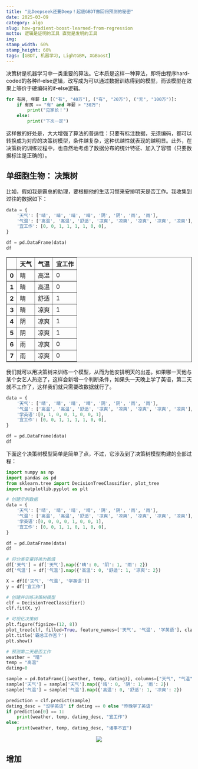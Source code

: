 ```yaml
---
title: "比Deepseek还要Deep！起底GBDT做回归预测的秘密"
date: 2025-03-09
category: algo
slug: how-gradient-boost-learned-from-regression
motto: 逻辑是证明的工具 直觉是发明的工具
img: 
stamp_width: 60%
stamp_height: 60%
tags: [GBDT, 机器学习, LightGBM, XGBoost]
---
```


决策树是机器学习中一类重要的算法。它本质是这样一种算法，即将由程序hard-coded的各种if-else逻辑，改写成为可以通过数据训练得到的模型，而该模型在效果上等价于硬编码的if-else逻辑。

```python
for 有房, 年薪 in [("有", "40万"), ("有", "20万"), ("无", "100万")]:
    if 有房 == "有" and 年薪 > "30万":
        print("见家长！")
    else:
        print("下次一定")
```

这样做的好处是，大大增强了算法的普适性：只要有标注数据，无须编码，都可以转换成为对应的决策树模型，条件越复杂，这种优越性就表现的越明显。此外，在决策树的训练过程中，也自然地考虑了数据分布的统计特征、加入了容错（只要数据标注是正确的）。

## 单细胞生物： 决策树

比如，假如我是霸总的助理，要根据他的生活习惯来安排明天是否工作。我收集到过往的数据如下：

```python
data = {
    '天气': ['晴', '晴', '晴', '晴', '阴', '阴', '雨', '雨'],
    '气温': ['高温', '高温', '舒适', '凉爽', '凉爽', '凉爽', '凉爽', '凉爽'],
    '宜工作': [0, 0, 1, 1, 1, 1, 0, 0],
}

df = pd.DataFrame(data)
df
```

<!-- BEGIN IPYNB STRIPOUT -->
<div>
<table border="1" class="z-table-purple">
  <thead>
    <tr style="text-align: right;">
      <th></th>
      <th>天气</th>
      <th>气温</th>
      <th>宜工作</th>
    </tr>
  </thead>
  <tbody>
    <tr>
      <th>0</th>
      <td>晴</td>
      <td>高温</td>
      <td>0</td>
    </tr>
    <tr>
      <th>1</th>
      <td>晴</td>
      <td>高温</td>
      <td>0</td>
    </tr>
    <tr>
      <th>2</th>
      <td>晴</td>
      <td>舒适</td>
      <td>1</td>
    </tr>
    <tr>
      <th>3</th>
      <td>晴</td>
      <td>凉爽</td>
      <td>1</td>
    </tr>
    <tr>
      <th>4</th>
      <td>阴</td>
      <td>凉爽</td>
      <td>1</td>
    </tr>
    <tr>
      <th>5</th>
      <td>阴</td>
      <td>凉爽</td>
      <td>1</td>
    </tr>
    <tr>
      <th>6</th>
      <td>雨</td>
      <td>凉爽</td>
      <td>0</td>
    </tr>
    <tr>
      <th>7</th>
      <td>雨</td>
      <td>凉爽</td>
      <td>0</td>
    </tr>
  </tbody>
</table>
</div>

<!-- END IPYNB STRIPOUT -->

我们就可以用决策树来训练一个模型，从而为他安排明天的出差。如果哪一天他与某个女艺人热恋了，这样会新增一个判断条件，如果头一天晚上学了英语，第二天就不工作了，这样我们就只需要改数据就行了。


```python
data = {
    '天气': ['晴', '晴', '晴', '晴', '阴', '阴', '雨', '雨'],
    '气温': ['高温', '高温', '舒适', '凉爽', '凉爽', '凉爽', '凉爽', '凉爽'],
    '学英语':[0, 1, 0, 0, 1, 0, 0, 1],
    '宜工作': [0, 0, 1, 1, 1, 1, 0, 0],
}

df = pd.DataFrame(data)
df
```

下面这个决策树模型简单是简单了点，不过，它涉及到了决策树模型构建的全部过程：

```python
import numpy as np
import pandas as pd
from sklearn.tree import DecisionTreeClassifier, plot_tree
import matplotlib.pyplot as plt

# 创建示例数据
data = {
    '天气': ['晴', '晴', '晴', '晴', '阴', '阴', '雨', '雨'],
    '气温': ['高温', '高温', '舒适', '凉爽', '凉爽', '凉爽', '凉爽', '凉爽'],
    '学英语':[0, 0, 0, 0, 1, 0, 0, 1],
    '宜工作': [0, 0, 1, 1, 0, 1, 0, 0],
}

df = pd.DataFrame(data)
df

# 将分类变量转换为数值
df['天气'] = df['天气'].map({'晴': 0, '阴': 1, '雨': 2})
df['气温'] = df['气温'].map({'高温': 0, '舒适': 1, '凉爽': 2})

X = df[['天气', '气温', '学英语']]
y = df['宜工作']

# 创建并训练决策树模型
clf = DecisionTreeClassifier()
clf.fit(X, y)

# 可视化决策树
plt.figure(figsize=(12, 8))
plot_tree(clf, filled=True, feature_names=['天气', '气温', '学英语'], class_names=['诸事不宜', '宜工作'], fontsize=10)
plt.title('霸总工作否？')
plt.show()

# 预测第二天是否工作
weather = "晴"
temp = "高温"
dating=0

sample = pd.DataFrame([(weather, temp, dating)], columns=["天气", "气温", "学英语"])
sample['天气'] = sample['天气'].map({'晴': 0, '阴': 1, '雨': 2})
sample['气温'] = sample['气温'].map({'高温': 0, '舒适': 1, '凉爽': 2})

prediction = clf.predict(sample)
dating_desc = "没学英语" if dating == 0 else "昨晚学了英语"
if prediction[0] == 1:
    print(weather, temp, dating_desc, "宜工作")
else:
    print(weather, temp, dating_desc, "诸事不宜")
```

<!-- BEGIN IPYNB STRIPOUT -->
<div style='width:75%;text-align:center;margin: 0 auto 1rem'>
<img src='https://images.jieyu.ai/images/2025/02/20250309123941.png'>
<span style='font-size:0.8em;display:inline-block;width:100%;text-align:center;color:grey'></span>
</div>
<!-- END IPYNB STRIPOUT -->

## 增加
